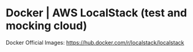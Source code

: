 # Docker | AWS LocalStack (test and mocking cloud)
Docker Official Images:
https://hub.docker.com/r/localstack/localstack
